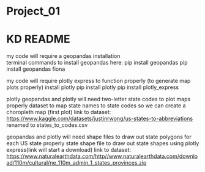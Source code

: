 # Project_01

# KD README


my code will require a geopandas installation<br>
terminal commands to install geopandas here: 
pip install geopandas
pip install geopandas fiona

my code will require plotly express to function properly (to generate map plots properly)
install plotly
pip install plotly
pip install plotly_express


plotly geopandas and plotly will need two-letter state codes to plot maps properly
dataset to map state names to state codes so we can create a choropleth map (first plot)
link to dataset: https://www.kaggle.com/datasets/justinrwong/us-states-to-abbreviations
renamed to states_to_codes.csv

geopandas and plotly will need shape files to draw out state polygons for each US state properly
state shape file to draw out state shapes using plotly express(link will start a download)
link to dataset: https://www.naturalearthdata.com/http//www.naturalearthdata.com/download/110m/cultural/ne_110m_admin_1_states_provinces.zip
